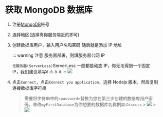 # 获取 MongoDB 数据库

1. 注册[MongoDB](https://www.mongodb.com/cloud/atlas/register)账号
2. 选择地区(选择离你服务端近的即可)
3. 创建数据库用户，输入用户名和密码
   随后就是添加 IP 地址

   ::: warning 注意
   服务器部署，则填服务器公网 IP

   `无服务器(ServerLess)`ServerLess 一般都是动态 IP，你无法得到一个固定 IP，我们建议填写`0.0.0.0`
   :::
   ![](/img/Get-MongoDB-DataBase/Add-IP.png)

4. 点击`Connect`，点击`Connect you application`，选择 Nodejs 版本，然后复制连接数据库字符串
   > 需要将字符串中的`<password>`替换为您在第三步创建的数据库用户密码，修改`myFirstDatabase`为你想要的数据库名称例如:`Discuss` > ![](/img/Get-MongoDB-DataBase/Connect.png) > ![](/img/Get-MongoDB-DataBase/Get-Connect.png)
